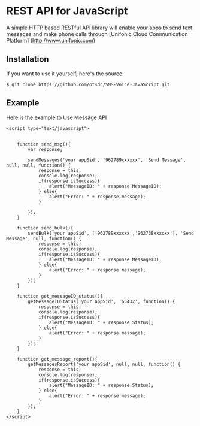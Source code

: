 # REST API for JavaScript
A simple HTTP based RESTful API library will enable your apps to send text messages and make phone calls through [Unifonic Cloud Communication Platform] (http://www.unifonic.com)

## Installation

If you want to use it yourself, here's the source:
```
$ git clone https://github.com/otsdc/SMS-Voice-JavaScript.git
```
## Example
Here is the example to Use Message API
```
<script type="text/javascript">
	

	function send_msg(){
		var response;

		sendMessages('your appSid', '962789xxxxxx', 'Send Message', null, null, function() {
			response = this;
			console.log(response);
			if(response.isSuccess){
				alert("MessageID: " + response.MessageID);
			} else{
				alert("Error: " + response.message);
			}
			
  		});
	}

	function send_bulk(){
		sendBulk('your appSid', ['962789xxxxxx','962738xxxxxx'], 'Send Message', null, function() {
			response = this;
			console.log(response);
			if(response.isSuccess){
				alert("MessageID: " + response.MessageID);
			} else{
				alert("Error: " + response.message);
			}
  		});
	}

	function get_messageID_status(){
		getMessageIDStatus('your appSid', '65432', function() {
			response = this;
			console.log(response);
			if(response.isSuccess){
				alert("MessageID: " + response.Status);
			} else{
				alert("Error: " + response.message);
			}
  		});
	}

	function get_message_report(){
		getMessagesReport('your appSid', null, null, function() {
			response = this;
			console.log(response);
			if(response.isSuccess){
				alert("MessageID: " + response.Status);
			} else{
				alert("Error: " + response.message);
			}
  		});
	}
</script>
```
